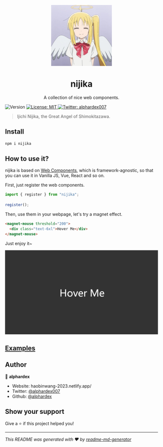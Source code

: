 <div align="center">
  <img src="./assets/logo.jpg" width="200">
  <h1>nijika</h1>
  <p>A collection of nice web components.</p>
</div>
<p>
  <img alt="Version" src="https://img.shields.io/npm/v/nijika.svg?v=1" />
  <a href="https://github.com/alphardex/nijika/blob/main/LICENSE" target="_blank">
    <img alt="License: MIT" src="https://img.shields.io/badge/License-MIT-yellow.svg" />
  </a>
  <a href="https://twitter.com/alphardex007" target="_blank">
    <img alt="Twitter: alphardex007" src="https://img.shields.io/twitter/follow/alphardex007.svg?style=social" />
  </a>
</p>

> Ijichi Nijika, the Great Angel of Shimokitazawa.

## Install

```sh
npm i nijika
```

## How to use it?

nijika is based on [Web Components](https://developer.mozilla.org/en-US/docs/Web/API/Web_components), which is framework-agnostic, so that you can use it in Vanilla JS, Vue, React and so on.

First, just register the web components.

```js
import { register } from "nijika";

register();
```

Then, use them in your webpage, let's try a magnet effect.

```html
<magnet-mouse threshold="200">
  <div class="text-6xl">Hover Me</div>
</magnet-mouse>
```

Just enjoy it~

![Preview](./assets/preview.gif)

## [Examples](https://nijika.netlify.app/)

## Author

👤 **alphardex**

- Website: haobinwang-2023.netlify.app/
- Twitter: [@alphardex007](https://twitter.com/alphardex007)
- Github: [@alphardex](https://github.com/alphardex)

## Show your support

Give a ⭐️ if this project helped you!

---

_This README was generated with ❤️ by [readme-md-generator](https://github.com/kefranabg/readme-md-generator)_

